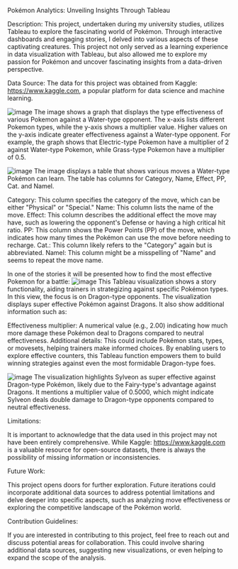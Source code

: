Pokémon Analytics: Unveiling Insights Through Tableau

Description:
This project, undertaken during my university studies, utilizes Tableau to explore the fascinating world of Pokémon. Through interactive dashboards and engaging stories, I delved into various aspects of these captivating creatures.
This project not only served as a learning experience in data visualization with Tableau, but also allowed me to explore my passion for Pokémon and uncover fascinating insights from a data-driven perspective.

Data Source: The data for this project was obtained from Kaggle: https://www.kaggle.com, a popular platform for data science and machine learning.


![image](https://github.com/AlexandraIftimie/Pokemon/assets/132292637/8a362ca6-a75c-405f-a731-e1fca9a46dce)
The image shows a graph that displays the type effectiveness of various Pokemon against a Water-type opponent. The x-axis lists different Pokemon types, while the y-axis shows a multiplier value. Higher values on the y-axis indicate greater effectiveness against a Water-type opponent. For example, the graph shows that Electric-type Pokemon have a multiplier of 2 against Water-type Pokemon, while Grass-type Pokemon have a multiplier of 0.5.

![image](https://github.com/AlexandraIftimie/Pokemon/assets/132292637/ab00abb0-cade-45c8-987b-066d0ff85f98)
The image displays a table that shows various moves a Water-type Pokémon can learn. The table has columns for Category, Name, Effect, PP, Cat. and Namel.

Category: This column specifies the category of the move, which can be either "Physical" or "Special."
Name: This column lists the name of the move.
Effect: This column describes the additional effect the move may have, such as lowering the opponent's Defense or having a high critical hit ratio.
PP: This column shows the Power Points (PP) of the move, which indicates how many times the Pokémon can use the move before needing to recharge.
Cat.: This column likely refers to the "Category" again but is abbreviated.
Namel: This column might be a misspelling of "Name" and seems to repeat the move name.

In one of the stories it will be presented how to find the most effective Pokemon for a battle:
![image](https://github.com/AlexandraIftimie/Pokemon/assets/132292637/b627cac1-0c05-4de2-91ca-7f53bb641471)
This Tableau visualization shows a story functionality, aiding trainers in strategizing against specific Pokémon types. In this view, the focus is on Dragon-type opponents.
The visualization displays super effective Pokémon against Dragons. It also show additional information such as:

Effectiveness multiplier: A numerical value (e.g., 2.00) indicating how much more damage these Pokémon deal to Dragons compared to neutral effectiveness.
Additional details: This could include Pokémon stats, types, or movesets, helping trainers make informed choices.
By enabling users to explore effective counters, this Tableau function empowers them to build winning strategies against even the most formidable Dragon-type foes.

![image](https://github.com/AlexandraIftimie/Pokemon/assets/132292637/cc52cc26-dbf8-4733-bb47-98106d95a892)
The visualization highlights Sylveon as super effective against Dragon-type Pokémon, likely due to the Fairy-type's advantage against Dragons. It mentions a multiplier value of 0.5000, which might indicate Sylveon deals double damage to Dragon-type opponents compared to neutral effectiveness.

Limitations:

It is important to acknowledge that the data used in this project may not have been entirely comprehensive. While Kaggle: https://www.kaggle.com is a valuable resource for open-source datasets, there is always the possibility of missing information or inconsistencies.

Future Work:

This project opens doors for further exploration. Future iterations could incorporate additional data sources to address potential limitations and delve deeper into specific aspects, such as analyzing move effectiveness or exploring the competitive landscape of the Pokémon world.

Contribution Guidelines:

If you are interested in contributing to this project, feel free to reach out and discuss potential areas for collaboration. This could involve sharing additional data sources, suggesting new visualizations, or even helping to expand the scope of the analysis.
